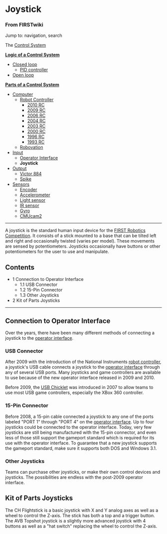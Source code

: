 # Joystick

### From FIRSTwiki

Jump to: navigation, search

The [Control System](Control_system "Control system" )

**[Logic of a Control System](Logic_of_a_control_system "Logic of a control system" )**

  * [Closed loop](Closed_loop "Closed loop" )
    * [PID controller](PID_controller "PID controller" )
  * [Open loop](Open_loop "Open loop" )

**[Parts of a Control System](Parts_of_a_control_system "Parts of a control system" )**

  * [Computer](Computer "Computer" )
    * [Robot Controller](robot-controller)
      * [2010 RC](Robot_Controller_%282010%29 "Robot Controller \(2010\)" )
      * [2009 RC](Robot_Controller_%282009%29 "Robot Controller \(2009\)" )
      * [2006 RC](Robot_Controller_%282006%29 "Robot Controller \(2006\)" )
      * [2004 RC](Robot_Controller_%282004%29 "Robot Controller \(2004\)" )
      * [2003 RC](Robot_Controller_%282003%29 "Robot Controller \(2003\)" )
      * [2000 RC](Robot_Controller_%282000%29 "Robot Controller \(2000\)" )
      * [1996 RC](/index.php?title=Robot_Controller_%281996%29&action=edit "Robot Controller \(1996\)" )
      * [1993 RC](/index.php?title=Robot_Controller_%281993%29&action=edit "Robot Controller \(1993\)" )
    * [Robovation](robovation)
  * [Input](Input "Input" )
    * [Operator Interface](operator-interface)
    * **Joystick**
  * [Output](Output "Output" )
    * [Victor 884](victor-884)
    * [Spike](spike-relay)
  * [Sensors](sensor)
    * [Encoder](Encoder "Encoder" )
    * [Accelerometer](Accelerometer "Accelerometer" )
    * [Light sensor](/index.php?title=Light_sensor&action=edit "Light sensor" )
    * [IR sensor](IR_sensor "IR sensor" )
    * [Gyro](gyro)
    * [CMUcam2](CMUcam2 "CMUcam2" )  
---  
  
A joystick is the standard human input device for the [FIRST Robotics
Competition](FIRST_Robotics_Competition "FIRST Robotics
Competition" ). It consists of a stick mounted to a base that can be tilted
left and right and occasionally twisted (varies per model). These movements
are sensed by potentiometers. Joysticks occasionally have buttons or other
potentiometers for the user to use and manipulate.

## Contents

  * 1 Connection to Operator Interface
    * 1.1 USB Connector
    * 1.2 15-Pin Connector
    * 1.3 Other Joysticks
  * 2 Kit of Parts Joysticks  
---  
  

## Connection to Operator Interface

Over the years, there have been many different methods of connecting a
joystick to the [operator interface](Operator_Interface "Operator
Interface" ).


### USB Connector

After 2009 with the introduction of the National Instruments [robot
controller](robot-controller), a joystick's USB
cable connects a joystick to the [operator
interface](operator-interface) through any of
several USB ports. Many joysticks and game controllers are available to use
because of the new operator interface released in 2009 and 2010.

Before 2009, the [USB Chicklet](USB_chicklet "USB chicklet" ) was
introduced in 2007 to allow teams to use most USB game controllers, especially
the XBox 360 controller.


### 15-Pin Connector

Before 2008, a 15-pin cable connected a joystick to any one of the ports
labeled "PORT 1" through "PORT 4" on the [operator
interface](operator-interface). Up to four
joysticks could be connected to the operator interface. Today, very few
joysticks are still being manufactured with the 15-pin connector, and even
less of those still support the gameport standard which is required for its
use with the operator interface. To guarantee that a new joystick supports the
gameport standard, make sure it supports both DOS and Windows 3.1.


### Other Joysticks

Teams can purchase other joysticks, or make their own control devices and
joysticks. The possibilities are endless with the post-2009 operator
interface.


## Kit of Parts Joysticks

The CH Flightstick is a basic joystick with X and Y analog axes as well as a
wheel to control the Z-axis. The stick has both a top and a trigger button.
The AVB Topshot joystick is a slightly more advanced joystick with 4 buttons
as well as a "hat switch" replacing the wheel to control the Z-axis.

